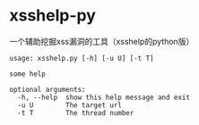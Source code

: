 # xsshelp-py

一个辅助挖掘xss漏洞的工具（xsshelp的python版）

```
usage: xsshelp.py [-h] [-u U] [-t T]

some help

optional arguments:
  -h, --help  show this help message and exit
  -u U        The target url
  -t T        The thread number
```


